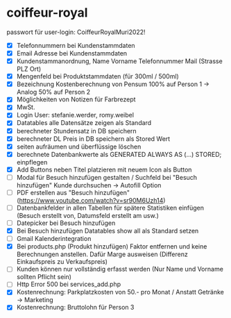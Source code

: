 # coiffeur-royal

passwort für user-login: CoiffeurRoyalMuri2022!

- [x] Telefonnummern bei Kundenstammdaten
- [x] Email Adresse bei Kundenstammdaten
- [x] Kundenstammanordnung, Name Vorname Telefonnummer Mail (Strasse PLZ Ort)
- [x] Mengenfeld bei Produktstammdaten (für 300ml / 500ml)
- [x] Bezeichnung Kostenberechnung von Pensum 100% auf Person 1 -> Analog 50% auf Person 2
- [x] Möglichkeiten von Notizen für Farbrezept
- [x] MwSt. 
- [x] Login User: stefanie.werder, romy.weibel
- [x] Datatables alle Datensätze zeigen als Standard
- [x] berechneter Stundensatz in DB speichern
- [x] berechneter DL Preis in DB speichern als Stored Wert
- [x] seiten aufräumen und überflüssige löschen
- [x] berechnete Datenbankwerte als GENERATED ALWAYS AS (...) STORED; einpflegen
- [x] Add Buttons neben Titel platzieren mit neuem Icon als Button
- [ ] Modal für Besuch hinzufügen gestalten / Suchfeld bei "Besuch hinzufügen" Kunde durchsuchen -> Autofill Option
- [ ] PDF erstellen aus "Besuch hinzufügen" (https://www.youtube.com/watch?v=sr90M6Uzh14)
- [ ] Datenbankfelder in allen Tabellen für spätere Statistiken einfügen (Besuch erstellt von, Datumsfeld erstellt am usw.)
- [ ] Datepicker bei Besuch hinzufügen
- [x] Bei Besuch hinzufügen Datatables show all als Standard setzen
- [ ] Gmail Kalenderintegration
- [x] Bei products.php (Produkt hinzufügen) Faktor entfernen und keine Berechnungen anstellen. Dafür Marge ausweisen (Differenz Einkaufspreis zu Verkaufspreis)
- [ ] Kunden können nur vollständig erfasst werden (Nur Name und Vorname sollten Pflicht sein)
- [ ] Http Error 500 bei services_add.php
- [x] Kostenrechnung: Parkplatzkosten von 50.- pro Monat / Anstatt Getränke -> Marketing
- [x] Kostenrechnung: Bruttolohn für Person 3